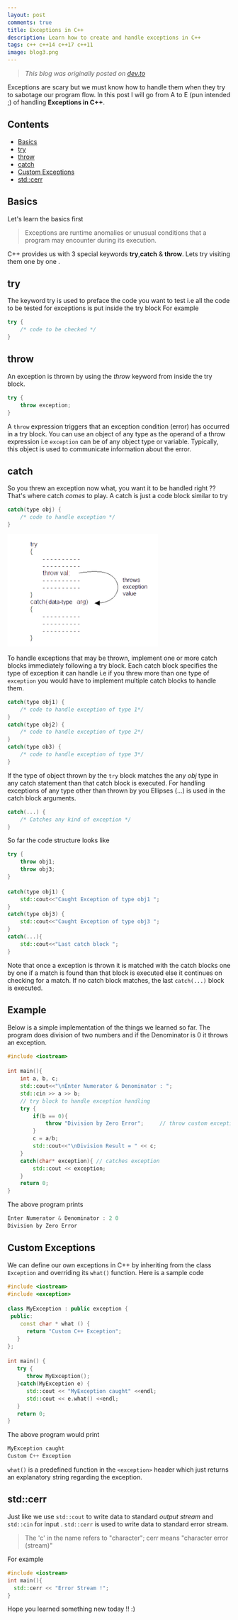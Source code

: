 ```yaml
---
layout: post
comments: true
title: Exceptions in C++
description: Learn how to create and handle exceptions in C++
tags: c++ c++14 c++17 c++11
image: blog3.png
---
```



> *This blog was originally posted on [dev.to](https://dev.to/bhupesh/exceptions-in-c-296h)*

Exceptions are scary but we must know how to handle them when they try to sabotage our program flow. 
In this post I will go from A to E (pun intended ;) of handling **Exceptions in C++**.

## Contents
* [Basics](#basics)
* [try](#try)
* [throw](#throw)
* [catch](#catch)
* [Custom Exceptions](#customexceptions)
* [std::cerr](#stdcerr)

## Basics
Let's learn the basics first 
> Exceptions are runtime anomalies or unusual conditions that a program may encounter during its execution.

C++ provides us with 3 special keywords **try**,**catch** & **throw**.
Lets try visiting them one by one .

## try
The keyword try is used to preface the code you want to test i.e all the code to be tested for exceptions is put inside the try block
For example
```cpp
try {
    /* code to be checked */
}
```

## throw

An exception is thrown by using the *throw* keyword from inside the try block.
```cpp
try {
    throw exception;
}
```
A `throw` expression triggers that an exception condition (error) has occurred in a try block. You can use an object of any type as the operand of a throw expression i.e `exception` can be of any object type or variable. Typically, this object is used to communicate information about the error.

## catch 
So you threw an exception now what, you want it to be handled right ??
That's where catch *comes* to play. A catch is just a code block similar to try 
```cpp
catch(type obj) {
    /* code to handle exception */
}
```

![exception1](https://raw.githubusercontent.com/Bhupesh-V/Bhupesh-V.github.io/master/images/sample_layout.png)

To handle exceptions that may be thrown, implement one or more catch blocks immediately following a try block. Each catch block specifies the type of exception it can handle i.e if you threw more than one type of `exception` you would have to implement multiple catch blocks to handle them.
```cpp
catch(type obj1) {
    /* code to handle exception of type 1*/
}
catch(type obj2) {
    /* code to handle exception of type 2*/
}
catch(type ob3) {
    /* code to handle exception of type 3*/
}
```
If the type of object thrown by the `try` block matches the any *obj* type in any catch statement than that catch block is executed.
For handling exceptions of any type other than thrown by you 
Ellipses (...) is used in the catch block arguments.

```cpp
catch(...) {
    /* Catches any kind of exception */
}
```

So far the code structure looks like
```cpp
try {
    throw obj1;
    throw obj3;
}

catch(type obj1) {
    std::cout<<"Caught Exception of type obj1 ";
}
catch(type obj3) {
    std::cout<<"Caught Exception of type obj3 ";
}
catch(...){
    std::cout<<"Last catch block ";
}
```
Note that once a exception is thrown it is matched with the catch blocks one by one if a match is found than that block is executed else it continues on checking for a match.
If no catch block matches, the last `catch(...)` block is executed.

## Example
Below is a simple implementation of the things we learned so far.
The program does division of two numbers and if the Denominator is 0 it throws an exception.

```cpp
#include <iostream>

int main(){
    int a, b, c;
    std::cout<<"\nEnter Numerator & Denominator : ";
    std::cin >> a >> b;
    // try block to handle exception handling
    try {
        if(b == 0){
            throw "Division by Zero Error";     // throw custom exception
        }
        c = a/b;
        std::cout<<"\nDivision Result = " << c; 
    }
    catch(char* exception){ // catches exception
        std::cout << exception;
    }
    return 0;
}
```
The above program prints
```cpp 
Enter Numerator & Denominator : 2 0
Division by Zero Error
```

## Custom Exceptions
We can define our own exceptions in C++ by inheriting from the class `Exception` and overriding its `what()` function.
Here is a sample code
```cpp
#include <iostream>
#include <exception>
 
class MyException : public exception {
 public:
    const char * what () {
      return "Custom C++ Exception";
   }
};
 
int main() {
   try {
      throw MyException();
   }catch(MyException e) {
      std::cout << "MyException caught" <<endl;
      std::cout << e.what() <<endl;
   }
   return 0;
}
```
The above program would print
```cpp
MyException caught
Custom C++ Exception
```
`what()` is a predefined function in the `<exception>` header which just returns an explanatory string regarding the exception.

## std::cerr
Just like we use `std::cout` to write data to standard *output stream* and `std::cin` for input .
`std::cerr` is used to write data to standard error stream.
> The 'c' in the name refers to "character";
> cerr means "character error (stream)" 

For example
```cpp
#include <iostream>
int main(){
  std::cerr << "Error Stream !";
}
```

Hope you learned something new today !! :)
